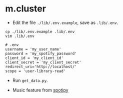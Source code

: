 # m.cluster

* Edit the file `./lib/.env.example`, save as `.lib/.env`.
```
cp ./lib/.env.example .lib/.env
vim .lib/.env
```

```
# .env
username = 'my_user_name'
password = 'my_spotify_password'
client_id = 'my_client_id'
client_secret = 'my_client_secret'
redirect_uri='http://localhost/'
scope = 'user-library-read'
```

* Run `get_data.py`.

* Music feature from [spotipy](https://developer.spotify.com/documentation/web-api/reference/tracks/get-several-audio-features/)

